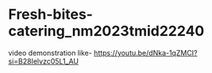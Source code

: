 # Fresh-bites-catering_nm2023tmid22240      

video demonstration like- https://youtu.be/dNka-1qZMCI?si=B28Ielvzc05L1_AU
